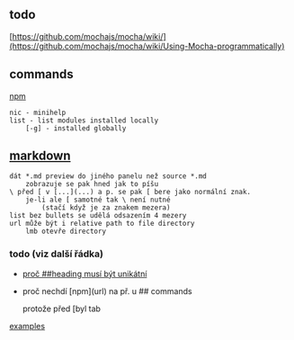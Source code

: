 ## todo

[https://github.com/mochajs/mocha/wiki/](https://github.com/mochajs/mocha/wiki/Using-Mocha-programmatically)

## commands

[npm](https://nodejs.dev/learn/uninstalling-npm-packages)

    nic - minihelp
    list - list modules installed locally
        [-g] - installed globally

## [markdown](https://guides.github.com/features/mastering-markdown/)

    dát *.md preview do jiného panelu než source *.md
        zobrazuje se pak hned jak to píšu
    \ před [ v [...](...) a p. se pak [ bere jako normální znak.
        je-li ale [ samotné tak \ není nutné
            (stačí když je za znakem mezera)
    list bez bullets se udělá odsazením 4 mezery
    url může být i relative path to file directory
        lmb otevře directory

### todo (viz další řádka)

* [proč ##heading musí být unikátní](https://github.com/DavidAnson/markdownlint/blob/v0.23.1/doc/Rules.md#md024---multiple-headings-with-the-same-content)

* proč nechdí \[npm](url) na př. u \## commands

    protože před [byl tab

[examples](https://honza1a.github.io/examples/examples.md)